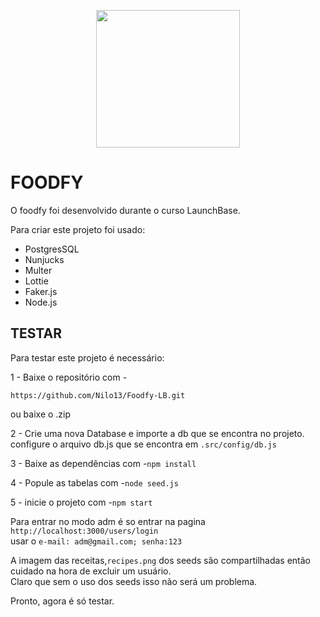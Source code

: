 <p align="center">
  <img width="230" height="220" src="https://lh3.googleusercontent.com/CK_RYCKeoCf2tN333n3XI2It7ChYjVscemV-Oo7tnczjV5G5Jd9GFS412X_jq09ChQ2yDUaf97P1eXOQdLvaX7RBACKWHJTQT38jTmeDIzdBXEUndXFcmtI-DZIsvK7j00frcVwn0pCCQJ7ijvPQr7eVk-s9_rYZGvqY3pYHzZViax0KwWD87E9ciUTYyg-bdSzezfZVE4BxsN2LENov5X_OVPk38lkDM3Kkn7Mx83wj6lSDnxjG1aJsFCAJfaPXqt_Uf07xFqzuVjaXZOhK8_VY50RXTqB8u9M5-1iDpKdCVgOFQluIhVno89onpqzzC-iqTUePVNu1ZuJPLCndEnaVHkW-5DBySRkPf-NFZWWkNQ84g2Aag4wuWvatNmbzsIs6N6kFsbUl97E7gU8FCAosL9w0Vxsm4h-QIKOlLbnux4DeTlJr8bf9A4bk_aBAGyNfDuVzLkzYHSBo2LGaGbK5i0H3FtZz7LmpK5fulKtyJ1mfRMIkp0Smw2fpbcuITt3dr7_bmY5eJ92C8h0GyN3iJniopUXqD6Q0yQ6kXaK4DlCE1WlnERnVlvo-_1x3pgg4Ce3ZIupmcnS_MMJT9NXj7Cyu9QWRVGtgAzV8pGB8LeKtFVLZIH3OpQc5avPK4rqlJhMuBkuzTVjg6dxecuoBQnxjiIlZtopZ04Vmk0pYNksRmIHGTtU7JzKj=w639-h729-no">
</p>
<h1>FOODFY</h1>
<P>O foodfy foi desenvolvido durante o curso LaunchBase.</P>
<p>Para criar este projeto foi usado:</p>
<ul>
  <li>PostgresSQL</li>
  <li>Nunjucks</li>
  <li>Multer</li>
  <li>Lottie</li>
  <li>Faker.js</li>
  <li>Node.js</li>
</ul>
<h2>TESTAR</h2>
<p>Para testar este projeto é necessário:</p>
<p>1 - Baixe o repositório com -</p>
<code>https://github.com/Nilo13/Foodfy-LB.git</code>
<p>ou baixe o .zip</p>
<p>2 - Crie uma nova Database e importe a db que se encontra no projeto.<br>
configure o arquivo db.js que se encontra em <code>.src/config/db.js</code>
</p>
<p>3 - Baixe as dependências com -<code>npm install</code></p>
<p>4 - Popule as tabelas com -<code>node seed.js</code></p>
<p>5 - inicie o projeto com -<code>npm start</code></p>
<p>Para entrar no modo adm é so entrar na pagina <code>http://localhost:3000/users/login</code><br>
usar o <code>e-mail: adm@gmail.com; senha:123</code>
</p>
<p>A imagem das receitas,<code>recipes.png</code> dos seeds são compartilhadas então cuidado na hora de excluir um usuário.<br>
Claro que sem o uso dos seeds isso não será um problema.
</p>
<p>Pronto, agora é só testar.</p>
